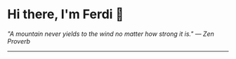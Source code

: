 <h1>Hi there, I'm Ferdi 👋</h1>

<p><em>
  "A mountain never yields to the wind no matter how strong it is." — Zen Proverb
</em></p>

---
